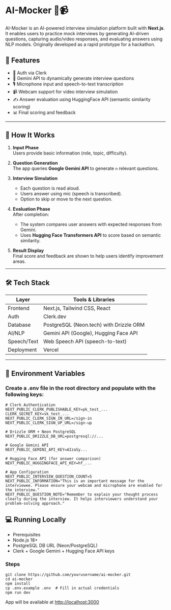 # AI-Mocker 🎤📹

AI-Mocker is an AI-powered interview simulation platform built with **Next.js**. It enables users to practice mock interviews by generating AI-driven questions, capturing audio/video responses, and evaluating answers using NLP models. Originally developed as a rapid prototype for a hackathon.

## 🚀 Features

- 🔐 Auth via Clerk
- 🤖 Gemini API to dynamically generate interview questions
- 🎙️ Microphone input and speech-to-text transcription
- 📹 Webcam support for video interview simulation
- ✍️ Answer evaluation using HuggingFace API (semantic similarity scoring)
- 📊 Final scoring and feedback

---

## 🧠 How It Works

1. **Input Phase**  
   Users provide basic information (role, topic, difficulty).

2. **Question Generation**  
   The app queries **Google Gemini API** to generate `n` relevant questions.

3. **Interview Simulation**  
   - Each question is read aloud.
   - Users answer using mic (speech is transcribed).
   - Option to skip or move to the next question.

4. **Evaluation Phase**  
   After completion:
   - The system compares user answers with expected responses from Gemini.
   - Uses **Hugging Face Transformers API** to score based on semantic similarity.

5. **Result Display**  
   Final score and feedback are shown to help users identify improvement areas.

---

## 🛠️ Tech Stack

| Layer         | Tools & Libraries                          |
|---------------|--------------------------------------------|
| Frontend      | Next.js, Tailwind CSS, React               |
| Auth          | Clerk.dev                                  |
| Database      | PostgreSQL (Neon.tech) with Drizzle ORM    |
| AI/NLP        | Gemini API (Google), Hugging Face API      |
| Speech/Text   | Web Speech API (speech-to-text)            |
| Deployment    | Vercel                                     |

---

## 🧪 Environment Variables
### Create a .env file in the root directory and populate with the following keys:
```
# Clerk Authentication
NEXT_PUBLIC_CLERK_PUBLISHABLE_KEY=pk_test_...
CLERK_SECRET_KEY=sk_test_...
NEXT_PUBLIC_CLERK_SIGN_IN_URL=/sign-in
NEXT_PUBLIC_CLERK_SIGN_UP_URL=/sign-up

# Drizzle ORM + Neon PostgreSQL
NEXT_PUBLIC_DRIZZLE_DB_URL=postgresql://...

# Google Gemini API
NEXT_PUBLIC_GEMINI_API_KEY=AIzaSy...

# Hugging Face API (for answer comparison)
NEXT_PUBLIC_HUGGINGFACE_API_KEY=hf_...

# App Configuration
NEXT_PUBLIC_INTERVIEW_QUESTION_COUNT=5
NEXT_PUBLIC_INFORMATION="This is an important message for the interviewee. Please ensure your webcam and microphone are enabled for the interview."
NEXT_PUBLIC_QUESTION_NOTE="Remember to explain your thought process clearly during the interview. It helps interviewers understand your problem-solving approach."
```
## 💻 Running Locally
- Prerequisites
- Node.js 18+
- PostgreSQL DB URL (Neon/PostgreSQL)
- Clerk + Google Gemini + Hugging Face API keys
### Steps
```
git clone https://github.com/yourusername/ai-mocker.git
cd ai-mocker
npm install
cp .env.example .env  # Fill in actual credentials
npm run dev
```
App will be available at [http://localhost:3000](http://localhost:3000) 
